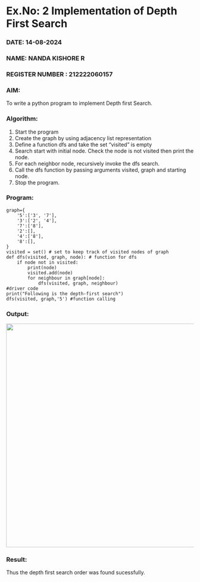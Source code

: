 # Ex.No: 2  Implementation of Depth First Search
### DATE: 14-08-2024      
### NAME: NANDA KISHORE R
### REGISTER NUMBER : 212222060157
### AIM: 
To write a python program to implement Depth first Search. 
### Algorithm:
1. Start the program
2. Create the graph by using adjacency list representation
3. Define a function dfs and take the set “visited” is empty 
4. Search start with initial node. Check the node is not visited then print the node.
5. For each neighbor node, recursively invoke the dfs search.
6. Call the dfs function by passing arguments visited, graph and starting node.
7. Stop the program.






### Program:
```
graph={
    '5':['3', '7'],
    '3':['2', '4'],
    '7':['8'],
    '2':[],
    '4':['8'],
    '8':[],
}
visited = set() # set to keep track of visited nodes of graph
def dfs(visited, graph, node): # function for dfs
    if node not in visited:
        print(node)
        visited.add(node)
        for neighbour in graph[node]:
            dfs(visited, graph, neighbour)
#driver code
print("Following is the depth-first search")
dfs(visited, graph,'5') #function calling
```






### Output:
<img src="https://github.com/user-attachments/assets/c1b15511-0713-41d2-a650-4d97ee18945b" width="600">


### Result:
Thus the depth first search order was found sucessfully.
